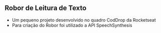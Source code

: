 ## Robor de Leitura de Texto 
  - Um pequeno projeto desenvolvido no quadro CodDrop da Rocketseat
  - Para criação do Robor foi utilizado a API SpeechSynthesis